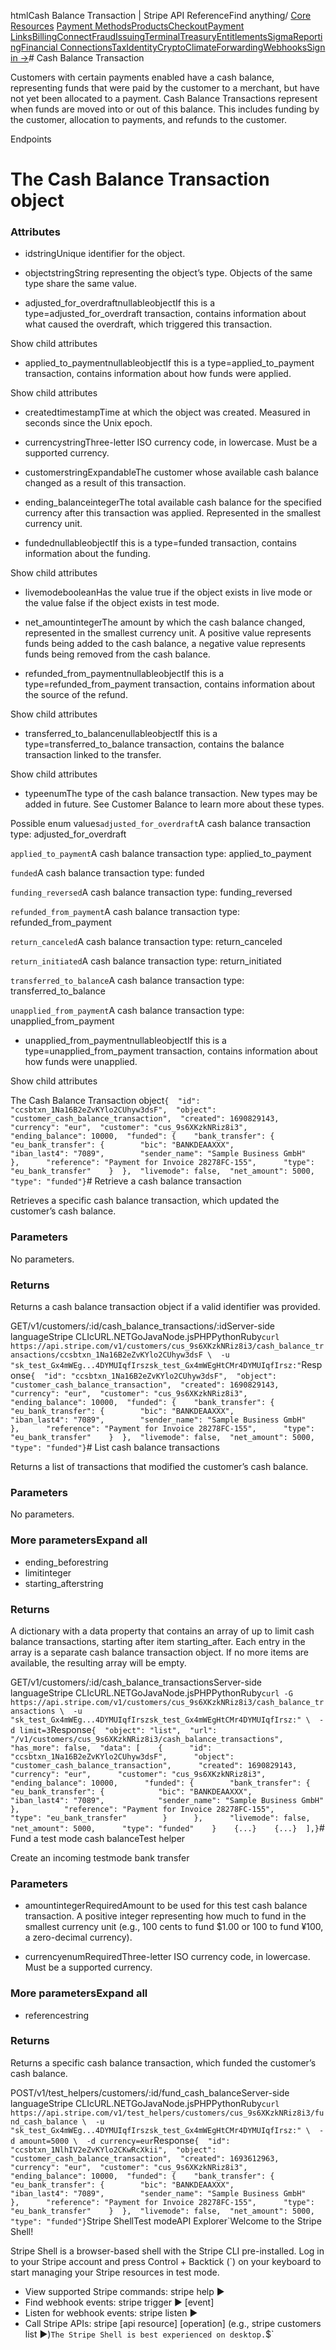 htmlCash Balance Transaction | Stripe API Reference[](/api)Find anything/
[Core Resources](#)
[Payment Methods](#)[Products](#)[Checkout](#)[Payment Links](#)[Billing](#)[Connect](#)[Fraud](#)[Issuing](#)[Terminal](#)[Treasury](#)[Entitlements](#)[Sigma](#)[Reporting](#)[Financial Connections](#)[Tax](#)[Identity](#)[Crypto](#)[Climate](#)[Forwarding](#)[Webhooks](#)[Sign in →](https://dashboard.stripe.com/login)# Cash Balance Transaction

Customers with certain payments enabled have a cash balance, representing funds that were paid by the customer to a merchant, but have not yet been allocated to a payment. Cash Balance Transactions represent when funds are moved into or out of this balance. This includes funding by the customer, allocation to payments, and refunds to the customer.

Endpoints
# The Cash Balance Transaction object

### Attributes

- idstringUnique identifier for the object.


- objectstringString representing the object’s type. Objects of the same type share the same value.


- adjusted_for_overdraftnullableobjectIf this is a type=adjusted_for_overdraft transaction, contains information about what caused the overdraft, which triggered this transaction.

Show child attributes
- applied_to_paymentnullableobjectIf this is a type=applied_to_payment transaction, contains information about how funds were applied.

Show child attributes
- createdtimestampTime at which the object was created. Measured in seconds since the Unix epoch.


- currencystringThree-letter ISO currency code, in lowercase. Must be a supported currency.


- customerstringExpandableThe customer whose available cash balance changed as a result of this transaction.


- ending_balanceintegerThe total available cash balance for the specified currency after this transaction was applied. Represented in the smallest currency unit.


- fundednullableobjectIf this is a type=funded transaction, contains information about the funding.

Show child attributes
- livemodebooleanHas the value true if the object exists in live mode or the value false if the object exists in test mode.


- net_amountintegerThe amount by which the cash balance changed, represented in the smallest currency unit. A positive value represents funds being added to the cash balance, a negative value represents funds being removed from the cash balance.


- refunded_from_paymentnullableobjectIf this is a type=refunded_from_payment transaction, contains information about the source of the refund.

Show child attributes
- transferred_to_balancenullableobjectIf this is a type=transferred_to_balance transaction, contains the balance transaction linked to the transfer.

Show child attributes
- typeenumThe type of the cash balance transaction. New types may be added in future. See Customer Balance to learn more about these types.

Possible enum values`adjusted_for_overdraft`A cash balance transaction type: adjusted_for_overdraft

`applied_to_payment`A cash balance transaction type: applied_to_payment

`funded`A cash balance transaction type: funded

`funding_reversed`A cash balance transaction type: funding_reversed

`refunded_from_payment`A cash balance transaction type: refunded_from_payment

`return_canceled`A cash balance transaction type: return_canceled

`return_initiated`A cash balance transaction type: return_initiated

`transferred_to_balance`A cash balance transaction type: transferred_to_balance

`unapplied_from_payment`A cash balance transaction type: unapplied_from_payment


- unapplied_from_paymentnullableobjectIf this is a type=unapplied_from_payment transaction, contains information about how funds were unapplied.

Show child attributes

The Cash Balance Transaction object`{  "id": "ccsbtxn_1Na16B2eZvKYlo2CUhyw3dsF",  "object": "customer_cash_balance_transaction",  "created": 1690829143,  "currency": "eur",  "customer": "cus_9s6XKzkNRiz8i3",  "ending_balance": 10000,  "funded": {    "bank_transfer": {      "eu_bank_transfer": {        "bic": "BANKDEAAXXX",        "iban_last4": "7089",        "sender_name": "Sample Business GmbH"      },      "reference": "Payment for Invoice 28278FC-155",      "type": "eu_bank_transfer"    }  },  "livemode": false,  "net_amount": 5000,  "type": "funded"}`# Retrieve a cash balance transaction

Retrieves a specific cash balance transaction, which updated the customer’s cash balance.

### Parameters

No parameters.

### Returns

Returns a cash balance transaction object if a valid identifier was provided.

GET/v1/customers/:id/cash_balance_transactions/:idServer-side languageStripe CLIcURL.NETGoJavaNode.jsPHPPythonRuby[](#)[](#)`curl https://api.stripe.com/v1/customers/cus_9s6XKzkNRiz8i3/cash_balance_transactions/ccsbtxn_1Na16B2eZvKYlo2CUhyw3dsF \  -u "sk_test_Gx4mWEg...4DYMUIqfIrszsk_test_Gx4mWEgHtCMr4DYMUIqfIrsz:"`Response`{  "id": "ccsbtxn_1Na16B2eZvKYlo2CUhyw3dsF",  "object": "customer_cash_balance_transaction",  "created": 1690829143,  "currency": "eur",  "customer": "cus_9s6XKzkNRiz8i3",  "ending_balance": 10000,  "funded": {    "bank_transfer": {      "eu_bank_transfer": {        "bic": "BANKDEAAXXX",        "iban_last4": "7089",        "sender_name": "Sample Business GmbH"      },      "reference": "Payment for Invoice 28278FC-155",      "type": "eu_bank_transfer"    }  },  "livemode": false,  "net_amount": 5000,  "type": "funded"}`# List cash balance transactions

Returns a list of transactions that modified the customer’s cash balance.

### Parameters

No parameters.

### More parametersExpand all

- ending_beforestring
- limitinteger
- starting_afterstring

### Returns

A dictionary with a data property that contains an array of up to limit cash balance transactions, starting after item starting_after. Each entry in the array is a separate cash balance transaction object. If no more items are available, the resulting array will be empty.

GET/v1/customers/:id/cash_balance_transactionsServer-side languageStripe CLIcURL.NETGoJavaNode.jsPHPPythonRuby[](#)[](#)`curl -G https://api.stripe.com/v1/customers/cus_9s6XKzkNRiz8i3/cash_balance_transactions \  -u "sk_test_Gx4mWEg...4DYMUIqfIrszsk_test_Gx4mWEgHtCMr4DYMUIqfIrsz:" \  -d limit=3`Response`{  "object": "list",  "url": "/v1/customers/cus_9s6XKzkNRiz8i3/cash_balance_transactions",  "has_more": false,  "data": [    {      "id": "ccsbtxn_1Na16B2eZvKYlo2CUhyw3dsF",      "object": "customer_cash_balance_transaction",      "created": 1690829143,      "currency": "eur",      "customer": "cus_9s6XKzkNRiz8i3",      "ending_balance": 10000,      "funded": {        "bank_transfer": {          "eu_bank_transfer": {            "bic": "BANKDEAAXXX",            "iban_last4": "7089",            "sender_name": "Sample Business GmbH"          },          "reference": "Payment for Invoice 28278FC-155",          "type": "eu_bank_transfer"        }      },      "livemode": false,      "net_amount": 5000,      "type": "funded"    }    {...}    {...}  ],}`# Fund a test mode cash balanceTest helper

Create an incoming testmode bank transfer

### Parameters

- amountintegerRequiredAmount to be used for this test cash balance transaction. A positive integer representing how much to fund in the smallest currency unit (e.g., 100 cents to fund $1.00 or 100 to fund ¥100, a zero-decimal currency).


- currencyenumRequiredThree-letter ISO currency code, in lowercase. Must be a supported currency.



### More parametersExpand all

- referencestring

### Returns

Returns a specific cash balance transaction, which funded the customer’s cash balance.

POST/v1/test_helpers/customers/:id/fund_cash_balanceServer-side languageStripe CLIcURL.NETGoJavaNode.jsPHPPythonRuby[](#)[](#)`curl https://api.stripe.com/v1/test_helpers/customers/cus_9s6XKzkNRiz8i3/fund_cash_balance \  -u "sk_test_Gx4mWEg...4DYMUIqfIrszsk_test_Gx4mWEgHtCMr4DYMUIqfIrsz:" \  -d amount=5000 \  -d currency=eur`Response`{  "id": "ccsbtxn_1NlhIV2eZvKYlo2CKwRcXkii",  "object": "customer_cash_balance_transaction",  "created": 1693612963,  "currency": "eur",  "customer": "cus_9s6XKzkNRiz8i3",  "ending_balance": 10000,  "funded": {    "bank_transfer": {      "eu_bank_transfer": {        "bic": "BANKDEAAXXX",        "iban_last4": "7089",        "sender_name": "Sample Business GmbH"      },      "reference": "Payment for Invoice 28278FC-155",      "type": "eu_bank_transfer"    }  },  "livemode": false,  "net_amount": 5000,  "type": "funded"}`Stripe ShellTest modeAPI Explorer[](https://stripe.com/docs/stripe-cli#install)`Welcome to the Stripe Shell!

Stripe Shell is a browser-based shell with the Stripe CLI pre-installed. Log in to your
Stripe account and press Control + Backtick (`) on your keyboard to start managing your Stripe
resources in test mode.

- View supported Stripe commands: stripe help ▶️
- Find webhook events: stripe trigger ▶️ [event]
- Listen for webhook events: stripe listen ▶
- Call Stripe APIs: stripe [api resource] [operation] (e.g., stripe customers list ▶️)`The Stripe Shell is best experienced on desktop.`$`